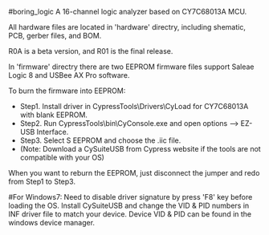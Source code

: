 #boring_logic
A 16-channel logic analyzer based on CY7C68013A MCU.

All hardware files are located in 'hardware' directry, including shematic, PCB, gerber files, and BOM.

R0A is a beta version, and R01 is the final release.

In 'firmware' directry there are two EEPROM firmware files support Saleae Logic 8 and USBee AX Pro software.

To burn the firmware into EEPROM:

- Step1. Install driver in CypressTools\Drivers\CyLoad for CY7C68013A with blank EEPROM.
- Step2. Run CypressTools\bin\CyConsole.exe and open options --> EZ-USB Interface.
- Step3. Select S EEPROM and choose the .iic file.
- (Note: Download a CySuiteUSB from Cypress website if the tools are not compatible with your OS)

When you want to reburn the EEPROM, just disconnect the jumper and redo from Step1 to Step3.

#For Windows7:
Need to disable driver signature by press 'F8' key before loading the OS. Install CySuiteUSB and change the VID & PID numbers in INF driver file to match your device. Device VID & PID can be found in the windows device manager.
